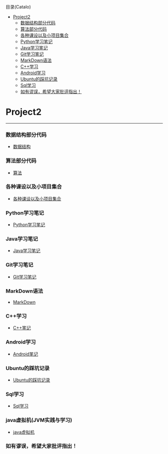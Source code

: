 <!--961032830987546d0e6d54829fc886f6-->

目录(Catalo)

* [Project2](#Project2)
    * [数据结构部分代码](#%E6%95%B0%E6%8D%AE%E7%BB%93%E6%9E%84%E9%83%A8%E5%88%86%E4%BB%A3%E7%A0%81)
    * [算法部分代码](#%E7%AE%97%E6%B3%95%E9%83%A8%E5%88%86%E4%BB%A3%E7%A0%81)
    * [各种课设以及小项目集合](#%E5%90%84%E7%A7%8D%E8%AF%BE%E8%AE%BE%E4%BB%A5%E5%8F%8A%E5%B0%8F%E9%A1%B9%E7%9B%AE%E9%9B%86%E5%90%88)
    * [Python学习笔记](#Python%E5%AD%A6%E4%B9%A0%E7%AC%94%E8%AE%B0)
    * [Java学习笔记](#Java%E5%AD%A6%E4%B9%A0%E7%AC%94%E8%AE%B0)
    * [Git学习笔记](#Git%E5%AD%A6%E4%B9%A0%E7%AC%94%E8%AE%B0)
    * [MarkDown语法](#MarkDown%E8%AF%AD%E6%B3%95)
    * [C++学习](#C%2B%2B%E5%AD%A6%E4%B9%A0)
    * [Android学习](#Android%E5%AD%A6%E4%B9%A0)
    * [Ubuntu的踩坑记录](#Ubuntu%E7%9A%84%E8%B8%A9%E5%9D%91%E8%AE%B0%E5%BD%95)
    * [Sql学习](#Sql%E5%AD%A6%E4%B9%A0)
    * [如有谬误，希望大家批评指出！](#%E5%A6%82%E6%9C%89%E8%B0%AC%E8%AF%AF%EF%BC%8C%E5%B8%8C%E6%9C%9B%E5%A4%A7%E5%AE%B6%E6%89%B9%E8%AF%84%E6%8C%87%E5%87%BA%EF%BC%81)

<!--a46263f7a69f33f39fc26f907cdb773a-->
# Project2
---
### 数据结构部分代码
- [数据结构](./数据结构/数据结构.md) 

### 算法部分代码
- [算法](./算法/算法.md) 

### 各种课设以及小项目集合
- [各种课设以及小项目集合](./project/readme.md)

### Python学习笔记
- [Python学习笔记](./python/python.md) 

### Java学习笔记
- [Java学习笔记](./Java/Java.md) 

### Git学习笔记
- [Git学习笔记](./Git/Git.md) 

### MarkDown语法
- [MarkDown](./markdown.md) 

### C++学习
- [C++笔记](./C++/c++.md)

### Android学习
- [Android笔记](./Android/AndroidNode.md)

### Ubuntu的踩坑记录
- [Ubuntu的踩坑记录](./Tools/ubuntu.md)

### Sql学习
- [Sql学习](./sql.md)

### java虚拟机(JVM实践与学习)
- [java虚拟机](./Java/java虚拟机.md)

### 如有谬误，希望大家批评指出！